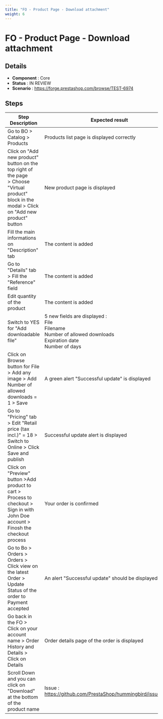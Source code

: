 ```yaml
---
title: "FO - Product Page - Download attachment"
weight: 6
---
```


# FO - Product Page - Download attachment
## Details
* **Component** : Core
* **Status** : IN REVIEW
* **Scenario** : https://forge.prestashop.com/browse/TEST-6974

## Steps
| Step Description | Expected result |
| ----- | ----- |
| Go to BO > Catalog > Products | Products list page is displayed correctly |
| Click on "Add new product" button on the top right of the page > Choose "Virtual product" block in the modal > Click on "Add new product" button | New product page is displayed |
| Fill the main informations on "Description" tab | The content is added |
| Go to "Details" tab > Fill the "Reference" field | The content is added |
| Edit quantity of the product | The content is added |
| Switch to YES for "Add downloadable file" | 5 new fields are displayed :<br>File<br>Filename<br>Number of allowed downloads<br>Expiration date<br>Number of days |
| Click on Browse button for File > Add any image > Add Number of allowed downloads = 1 > Save | A green alert "Successful update" is displayed |
| Go to "Pricing" tab > Edit "Retail price (tax incl.)" = 18 > Switch to Online > Click Save and publish | Successful update alert is displayed |
| Click on "Preview" button >Add product to cart > Process to checkout > Sign in with John Doe account > Finosh the checkout process | Your order is confirmed |
| Go to Bo > Orders > Orders > Click view on the latest Order > Update Status of the order to Payment accepted | An alert "Successful update" should be displayed |
| Go back in the FO > Click on your account name > Order History and Details > Click on Details | Order details page of the order is displayed |
| Scroll Down and you can click on "Download" at the bottom of the product name | Issue : https://github.com/PrestaShop/hummingbird/issues/611 |
